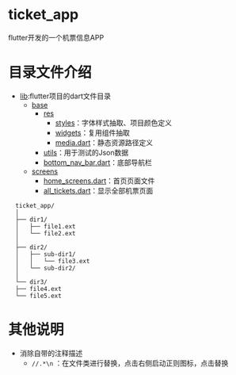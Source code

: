 # ticket_app
flutter开发的一个机票信息APP

# 目录文件介绍
- [lib](lib):flutter项目的dart文件目录
  - [base](lib%2Fbase)
    - [res](lib%2Fbase%2Fres)
      - [styles](lib%2Fbase%2Fres%2Fstyles)：字体样式抽取、项目颜色定义
      - [widgets](lib%2Fbase%2Fres%2Fwidgets)：复用组件抽取
      - [media.dart](lib%2Fbase%2Fres%2Fmedia.dart)：静态资源路径定义
    - [utils](lib%2Fbase%2Futils)：用于测试的Json数据
    - [bottom_nav_bar.dart](lib%2Fbase%2Fbottom_nav_bar.dart)：底部导航栏
  - [screens](lib%2Fscreens)
    - [home_screens.dart](lib%2Fscreens%2Fhome_screens.dart)：首页页面文件
    - [all_tickets.dart](lib%2Fscreens%2Fall_tickets.dart)：显示全部机票页面

```
  ticket_app/
  │
  ├── dir1/
  │   ├── file1.ext
  │   └── file2.ext
  │
  ├── dir2/
  │   ├── sub-dir1/
  │   │   └── file3.ext
  │   └── sub-dir2/
  │
  └── dir3/
  ├── file4.ext
  └── file5.ext
```
# 其他说明
- 消除自带的注释描述
  - `//.*\n` ：在文件类进行替换，点击右侧启动正则图标，点击替换

